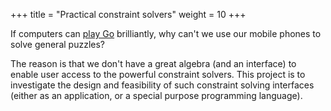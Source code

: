 +++
title = "Practical constraint solvers"
weight = 10
+++

If computers can [play Go](https://en.wikipedia.org/wiki/AlphaGo) brilliantly,
why can't we use our mobile phones to solve general puzzles?

The reason is that we don't have a great algebra (and an interface) to enable
user access to the powerful constraint solvers.  This project is to investigate
the design and feasibility of such constraint solving interfaces (either as an
application, or a special purpose programming language).

<!--more-->
